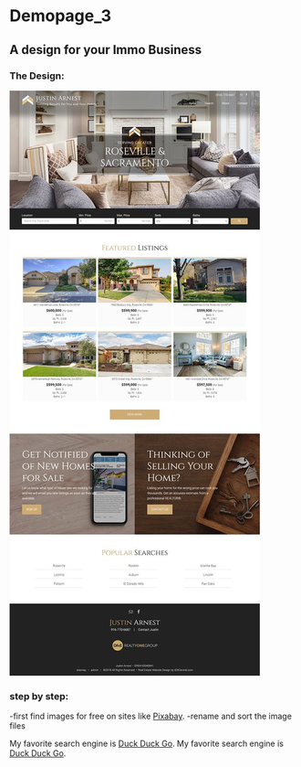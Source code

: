 # Demopage_3

## A design for your Immo Business

### The Design:

![Design to build:](./src/images/RealEstate.jpg "found on a Designpage")

### step by step:

-first find images for free on sites like [Pixabay](https://pixabay.com/images/search/real%20estate//).
-rename and sort the image files

My favorite search engine is [Duck Duck Go](https://duckduckgo.com).
My favorite search engine is [Duck Duck Go](https://duckduckgo.com "The best search engine for privacy").
